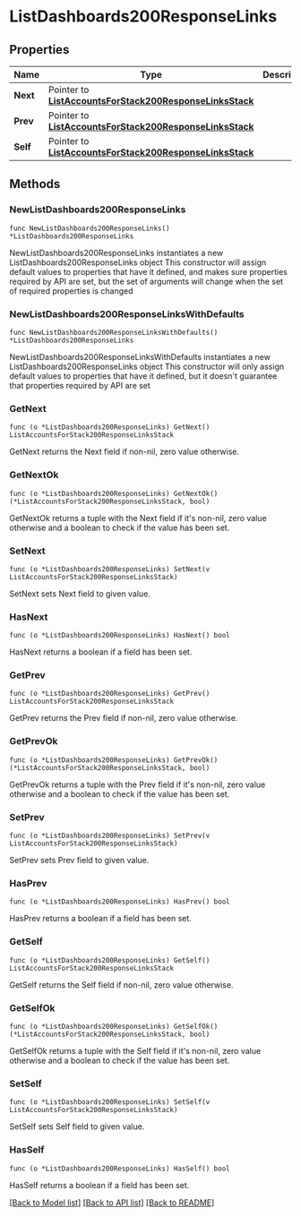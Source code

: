 # ListDashboards200ResponseLinks

## Properties

Name | Type | Description | Notes
------------ | ------------- | ------------- | -------------
**Next** | Pointer to [**ListAccountsForStack200ResponseLinksStack**](ListAccountsForStack200ResponseLinksStack.md) |  | [optional] 
**Prev** | Pointer to [**ListAccountsForStack200ResponseLinksStack**](ListAccountsForStack200ResponseLinksStack.md) |  | [optional] 
**Self** | Pointer to [**ListAccountsForStack200ResponseLinksStack**](ListAccountsForStack200ResponseLinksStack.md) |  | [optional] 

## Methods

### NewListDashboards200ResponseLinks

`func NewListDashboards200ResponseLinks() *ListDashboards200ResponseLinks`

NewListDashboards200ResponseLinks instantiates a new ListDashboards200ResponseLinks object
This constructor will assign default values to properties that have it defined,
and makes sure properties required by API are set, but the set of arguments
will change when the set of required properties is changed

### NewListDashboards200ResponseLinksWithDefaults

`func NewListDashboards200ResponseLinksWithDefaults() *ListDashboards200ResponseLinks`

NewListDashboards200ResponseLinksWithDefaults instantiates a new ListDashboards200ResponseLinks object
This constructor will only assign default values to properties that have it defined,
but it doesn't guarantee that properties required by API are set

### GetNext

`func (o *ListDashboards200ResponseLinks) GetNext() ListAccountsForStack200ResponseLinksStack`

GetNext returns the Next field if non-nil, zero value otherwise.

### GetNextOk

`func (o *ListDashboards200ResponseLinks) GetNextOk() (*ListAccountsForStack200ResponseLinksStack, bool)`

GetNextOk returns a tuple with the Next field if it's non-nil, zero value otherwise
and a boolean to check if the value has been set.

### SetNext

`func (o *ListDashboards200ResponseLinks) SetNext(v ListAccountsForStack200ResponseLinksStack)`

SetNext sets Next field to given value.

### HasNext

`func (o *ListDashboards200ResponseLinks) HasNext() bool`

HasNext returns a boolean if a field has been set.

### GetPrev

`func (o *ListDashboards200ResponseLinks) GetPrev() ListAccountsForStack200ResponseLinksStack`

GetPrev returns the Prev field if non-nil, zero value otherwise.

### GetPrevOk

`func (o *ListDashboards200ResponseLinks) GetPrevOk() (*ListAccountsForStack200ResponseLinksStack, bool)`

GetPrevOk returns a tuple with the Prev field if it's non-nil, zero value otherwise
and a boolean to check if the value has been set.

### SetPrev

`func (o *ListDashboards200ResponseLinks) SetPrev(v ListAccountsForStack200ResponseLinksStack)`

SetPrev sets Prev field to given value.

### HasPrev

`func (o *ListDashboards200ResponseLinks) HasPrev() bool`

HasPrev returns a boolean if a field has been set.

### GetSelf

`func (o *ListDashboards200ResponseLinks) GetSelf() ListAccountsForStack200ResponseLinksStack`

GetSelf returns the Self field if non-nil, zero value otherwise.

### GetSelfOk

`func (o *ListDashboards200ResponseLinks) GetSelfOk() (*ListAccountsForStack200ResponseLinksStack, bool)`

GetSelfOk returns a tuple with the Self field if it's non-nil, zero value otherwise
and a boolean to check if the value has been set.

### SetSelf

`func (o *ListDashboards200ResponseLinks) SetSelf(v ListAccountsForStack200ResponseLinksStack)`

SetSelf sets Self field to given value.

### HasSelf

`func (o *ListDashboards200ResponseLinks) HasSelf() bool`

HasSelf returns a boolean if a field has been set.


[[Back to Model list]](../README.md#documentation-for-models) [[Back to API list]](../README.md#documentation-for-api-endpoints) [[Back to README]](../README.md)


